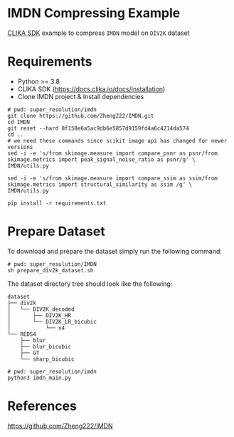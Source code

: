 # IMDN Compressing Example
<ins>CLIKA SDK</ins> example to compress `IMDN` model on `DIV2K` dataset


# Requirements

- Python >= 3.8
- CLIKA SDK (https://docs.clika.io/docs/installation)
- Clone IMDN project & Install dependencies
```
# pwd: super_resolution/imdn
git clone https://github.com/Zheng222/IMDN.git
cd IMDN
git reset --hard 8f158e6a5ac9db6e5857d9159fd4a6c4214da574
cd ..
# we need these commands since scikit image api has changed for newer versions
sed -i -e 's/from skimage.measure import compare_psnr as psnr/from skimage.metrics import peak_signal_noise_ratio as psnr/g' \
IMDN/utils.py

sed -i -e 's/from skimage.measure import compare_ssim as ssim/from skimage.metrics import structural_similarity as ssim /g' \
IMDN/utils.py

pip install -r requirements.txt
```


# Prepare Dataset

To download and prepare the dataset simply run the following command:

```
# pwd: super_resulution/IMDN
sh prepare_div2k_dataset.sh
```

The dataset directory tree should look like the following:

```
dataset
├── div2k
│   └── DIV2K_decoded
│       ├── DIV2K_HR
│       └── DIV2K_LR_bicubic
│           └── x4
└── REDS4
    ├── blur
    ├── blur_bicubic
    ├── GT
    └── sharp_bicubic
```


```
# pwd: super_resolution/imdn
python3 imdn_main.py
```

# References
https://github.com/Zheng222/IMDN
